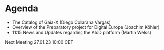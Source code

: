 # Agenda

* The Catalog of Gaia-X (Diego Collarana Vargas)
* Overview of the Preparatory project for Digital Europe (Joachim Köhler)
* 11:15 News and Updates regarding the AIoD platform (Martin Welss)

Next Meeting 27.01.23 10:00 CET
